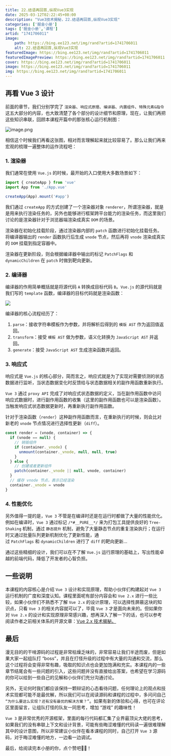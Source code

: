 ```yaml
---
title: 22.结语再回首,纵观Vue3实现
date: 2025-03-12T02:22:45+08:00
description: "Vue3技术揭秘，22.结语再回首,纵观Vue3实现"
categories: ['掘金小册']
tags: ['掘金小册','课程']
artid: "1741706011"
image:
    path: https://bing.ee123.net/img/rand?artid=1741706011
    alt: 22.结语再回首,纵观Vue3实现
featuredImage: https://bing.ee123.net/img/rand?artid=1741706011
featuredImagePreview: https://bing.ee123.net/img/rand?artid=1741706011
cover: https://bing.ee123.net/img/rand?artid=1741706011
image: https://bing.ee123.net/img/rand?artid=1741706011
img: https://bing.ee123.net/img/rand?artid=1741706011
---
```


## 再看 Vue 3 设计
前面的章节，我们分别学完了 `渲染器`、`响应式原理`、`编译器`、`内置组件`、`特殊元素&指令` 这五大部分的内容，也大致清楚了各个部分的设计细节和原理，现在，让我们再把这些知识串联，回顾本课程开篇中的那张核心运行机制图：

![image.png](https://p3-juejin.byteimg.com/tos-cn-i-k3u1fbpfcp/4b410850bd4d4e2198e62e4c38bf8b92~tplv-k3u1fbpfcp-watermark.image?)

相信这个时候我们再看这张图，相对而言理解起来就比较容易了。那么让我们再来宏观的梳理一遍整体的运作流程吧：
### 1. 渲染器
我们通常在使用 `Vue.js` 的时候，最开始的入口使用大多数场景如下：

```js
import { createApp } from 'vue'
import App from './App.vue'

createApp(App).mount('#app')
```
我们通过 `createApp` 的方式创建了一个渲染器对象 `renderer`，所谓渲染器，就是是用来执行渲染任务的，另外也能够进行框架跨平台能力的渲染任务，而这里我们讨论的是渲染器针对于浏览器端渲染成真实 `DOM` 的场景。

渲染器在初始化挂载阶段，通过渲染器内部的 `patch` 函数进行初始化挂载任务。将编译器输出的 `render` 函数执行后生成 `vnode` 节点，然后再将 `vnode` 渲染成真实的 `DOM` 挂载到指定容器中。

渲染器在更新阶段，则会根据编译器中输出的标记 `PatchFlags` 和 `dynamicChildren` 在 `patch` 时做到靶向更新。

### 2. 编译器
编译器的作用简单概括就是将源代码 `A` 转换成目标代码 `B`。`Vue.js` 的源代码就是我们写的 `template` 函数，编译器的目标代码就是渲染函数：

![](https://p1-juejin.byteimg.com/tos-cn-i-k3u1fbpfcp/4f117f1e4ba14881b011a6d16bcacc72~tplv-k3u1fbpfcp-zoom-in-crop-mark:3024:0:0:0.awebp?)

编译器的核心流程经历了：

1.  `parse`：接收字符串模板作为参数，并将解析后得到的 `模版 AST` 作为返回值返回。
2.  `transform`：接受 `模板 AST` 做为参数，语义化转换为 `JavaScript AST` 并返回。
3.  `generate`：接受 `JavaScript AST` 生成渲染函数并返回。

### 3. 响应式
响应式是 `Vue.js` 的核心部分，简而言之，响应式就是为了实现对需要侦测的状态数据进行监听，当状态数据变化时反馈给与状态数据相关的副作用函数重新执行。

`Vue 3` 通过 `proxy API` 完成了对响应式状态数据的定义，当在副作用函数中访问响应式数据时，进行副作用函数的收集（这里的副作用函数也可以是渲染函数）。当触发响应式状态数据更新时，再重新执行副作用函数。

针对于渲染函数（`render`）这种副作用函数而言，在重新执行的时候，则会比对新老的 `vnode` 节点情况进行选择性更新（`diff`）。

```js
const render = (vnode, container) => {
  if (vnode == null) {
    // 销毁组件
    if (container._vnode) {
      unmount(container._vnode, null, null, true)
    }
  } else {
    // 创建或者更新组件
    patch(container._vnode || null, vnode, container)
  }
  // 缓存 vnode 节点，表示已经渲染
  container._vnode = vnode
}
```

### 4. 性能优化
另外值得一提的是，`Vue 3` 不管是在编译时还是在运行时都做了大量的性能优化。例如在编译时，`Vue 3` 通过标记 `/*#__PURE__*/` 来为打包工具提供良好的 `Tree-Shaking` 机制，通过 `静态提升` 机制，避免了大量静态节点的重复渲染执行；在运行时又通过批量队列更新机制优化了更新性能，通过 `PatchFlags` 和 `dynamicChildren` 进行了 `diff` 的靶向更新...

通过这些精细的设计，我们可以在不了解 `Vue.js` 运行原理的基础上，写出性能卓越的前端代码，降低了开发者的心智负担。

## 一些说明
本课程的内容核心是介绍 `Vue 3` 设计和实现原理，帮助小伙伴们构建起对 `Vue 3` 运行机制的广度和深度认知。课程里面呢有部分内容会和 `Vue 2.x` 进行一些比较，如果小伙伴们不熟悉不了解 `Vue 2.x` 的设计原理，可以选择性屏蔽这块的知识点，只看 `Vue 3` 的相关内容就可以了，毕竟 `Vue 3` 才是面向未来的。但如果你对 `Vue 2.x` 的设计和实现原理非常感兴趣，想再深入了解一下的话，也可以参考阅读作者之前相关体系的开源文章：[Vue 2.x 技术揭秘。](https://github.com/muwoo/blogs)

## 最后
漫无目的的干啃源码的过程是非常枯燥乏味的，非常容易让我们半途而废，但是如果大家一起组队打 “boss”，并且在打怪升级的过程中有大量的沟通和交流，那么这个过程将会变得非常有趣，吸取的知识点也会更加饱满和充实。本课程内的一些章节结尾会有一些问题的引入，这些问题并没有直接给出答案，也希望在学习源码的你可以给到一些自己的见解和小伙伴们充分沟通讨论。

另外，无论何时我们都应该保持一颗辩证的心态看待问题，任何理论上的观点和技术实现都可能不是最优解，所以我们可以在阅读源码和课程的过程中，多问问自己 `“为什么要这么实现？还有没有最优的解决方案？”`。如果有新的体验和心得，也可在评论区里面留言，让组队打怪的队友一同思考，增加 “游戏” 的趣味性！

`Vue 3` 是非常优秀的开源框架，里面的每行代码都汇集了业界最顶尖大佬的思考，如果我们的没有串联上下文和设计背景，可能有些晦涩难懂的代码读一遍很难理解其中的设计意图，所以非常建议小伙伴在看本课程的同时，自己打开 `Vue 3` 源码，对于晦涩难懂的地方，一边看一边调试。

最后，给阅读完本小册的你，点个赞吧👍🏻！









